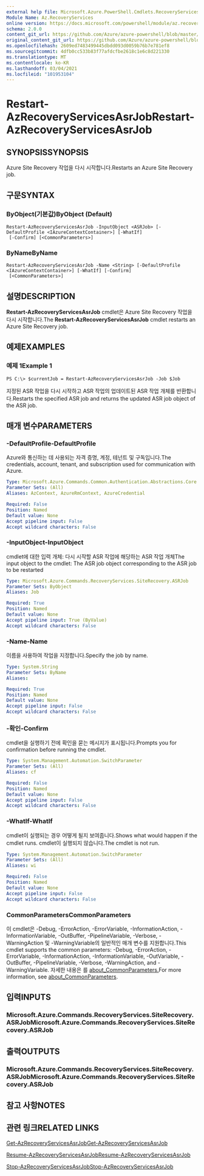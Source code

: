 ```yaml
---
external help file: Microsoft.Azure.PowerShell.Cmdlets.RecoveryServices.SiteRecovery.dll-Help.xml
Module Name: Az.RecoveryServices
online version: https://docs.microsoft.com/powershell/module/az.recoveryservices/restart-azrecoveryservicesasrjob
schema: 2.0.0
content_git_url: https://github.com/Azure/azure-powershell/blob/master/src/RecoveryServices/RecoveryServices/help/Restart-AzRecoveryServicesAsrJob.md
original_content_git_url: https://github.com/Azure/azure-powershell/blob/master/src/RecoveryServices/RecoveryServices/help/Restart-AzRecoveryServicesAsrJob.md
ms.openlocfilehash: 2609ed7483499445dbdd093d0059b76b7e781ef8
ms.sourcegitcommit: 4dfb0cc533b83f77afdcfbe2618c1e6c8d221330
ms.translationtype: MT
ms.contentlocale: ko-KR
ms.lasthandoff: 03/04/2021
ms.locfileid: "101953104"
---
```

# <span data-ttu-id="05393-101">Restart-AzRecoveryServicesAsrJob</span><span class="sxs-lookup"><span data-stu-id="05393-101">Restart-AzRecoveryServicesAsrJob</span></span>

## <span data-ttu-id="05393-102">SYNOPSIS</span><span class="sxs-lookup"><span data-stu-id="05393-102">SYNOPSIS</span></span>
<span data-ttu-id="05393-103">Azure Site Recovery 작업을 다시 시작합니다.</span><span class="sxs-lookup"><span data-stu-id="05393-103">Restarts an Azure Site Recovery job.</span></span>

## <span data-ttu-id="05393-104">구문</span><span class="sxs-lookup"><span data-stu-id="05393-104">SYNTAX</span></span>

### <span data-ttu-id="05393-105">ByObject(기본값)</span><span class="sxs-lookup"><span data-stu-id="05393-105">ByObject (Default)</span></span>
```
Restart-AzRecoveryServicesAsrJob -InputObject <ASRJob> [-DefaultProfile <IAzureContextContainer>] [-WhatIf]
 [-Confirm] [<CommonParameters>]
```

### <span data-ttu-id="05393-106">ByName</span><span class="sxs-lookup"><span data-stu-id="05393-106">ByName</span></span>
```
Restart-AzRecoveryServicesAsrJob -Name <String> [-DefaultProfile <IAzureContextContainer>] [-WhatIf] [-Confirm]
 [<CommonParameters>]
```

## <span data-ttu-id="05393-107">설명</span><span class="sxs-lookup"><span data-stu-id="05393-107">DESCRIPTION</span></span>
<span data-ttu-id="05393-108">**Restart-AzRecoveryServicesAsrJob** cmdlet은 Azure Site Recovery 작업을 다시 시작합니다.</span><span class="sxs-lookup"><span data-stu-id="05393-108">The **Restart-AzRecoveryServicesAsrJob** cmdlet restarts an Azure Site Recovery job.</span></span>

## <span data-ttu-id="05393-109">예제</span><span class="sxs-lookup"><span data-stu-id="05393-109">EXAMPLES</span></span>

### <span data-ttu-id="05393-110">예제 1</span><span class="sxs-lookup"><span data-stu-id="05393-110">Example 1</span></span>
```
PS C:\> $currentJob = Restart-AzRecoveryServicesAsrJob -Job $Job
```

<span data-ttu-id="05393-111">지정된 ASR 작업을 다시 시작하고 ASR 작업의 업데이트된 ASR 작업 개체를 반환합니다.</span><span class="sxs-lookup"><span data-stu-id="05393-111">Restarts the specified ASR job and returns the updated ASR job object of the ASR job.</span></span>

## <span data-ttu-id="05393-112">매개 변수</span><span class="sxs-lookup"><span data-stu-id="05393-112">PARAMETERS</span></span>

### <span data-ttu-id="05393-113">-DefaultProfile</span><span class="sxs-lookup"><span data-stu-id="05393-113">-DefaultProfile</span></span>
<span data-ttu-id="05393-114">Azure와 통신하는 데 사용되는 자격 증명, 계정, 테넌트 및 구독입니다.</span><span class="sxs-lookup"><span data-stu-id="05393-114">The credentials, account, tenant, and subscription used for communication with Azure.</span></span>


```yaml
Type: Microsoft.Azure.Commands.Common.Authentication.Abstractions.Core.IAzureContextContainer
Parameter Sets: (All)
Aliases: AzContext, AzureRmContext, AzureCredential

Required: False
Position: Named
Default value: None
Accept pipeline input: False
Accept wildcard characters: False
```

### <span data-ttu-id="05393-115">-InputObject</span><span class="sxs-lookup"><span data-stu-id="05393-115">-InputObject</span></span>
<span data-ttu-id="05393-116">cmdlet에 대한 입력 개체: 다시 시작할 ASR 작업에 해당하는 ASR 작업 개체</span><span class="sxs-lookup"><span data-stu-id="05393-116">The input object to the cmdlet: The ASR job object corresponding to the ASR job to be restarted</span></span>


```yaml
Type: Microsoft.Azure.Commands.RecoveryServices.SiteRecovery.ASRJob
Parameter Sets: ByObject
Aliases: Job

Required: True
Position: Named
Default value: None
Accept pipeline input: True (ByValue)
Accept wildcard characters: False
```

### <span data-ttu-id="05393-117">-Name</span><span class="sxs-lookup"><span data-stu-id="05393-117">-Name</span></span>
<span data-ttu-id="05393-118">이름을 사용하여 작업을 지정합니다.</span><span class="sxs-lookup"><span data-stu-id="05393-118">Specify the job by name.</span></span>

```yaml
Type: System.String
Parameter Sets: ByName
Aliases:

Required: True
Position: Named
Default value: None
Accept pipeline input: False
Accept wildcard characters: False
```

### <span data-ttu-id="05393-119">-확인</span><span class="sxs-lookup"><span data-stu-id="05393-119">-Confirm</span></span>
<span data-ttu-id="05393-120">cmdlet을 실행하기 전에 확인을 묻는 메시지가 표시됩니다.</span><span class="sxs-lookup"><span data-stu-id="05393-120">Prompts you for confirmation before running the cmdlet.</span></span>

```yaml
Type: System.Management.Automation.SwitchParameter
Parameter Sets: (All)
Aliases: cf

Required: False
Position: Named
Default value: None
Accept pipeline input: False
Accept wildcard characters: False
```

### <span data-ttu-id="05393-121">-WhatIf</span><span class="sxs-lookup"><span data-stu-id="05393-121">-WhatIf</span></span>
<span data-ttu-id="05393-122">cmdlet이 실행되는 경우 어떻게 될지 보여줍니다.</span><span class="sxs-lookup"><span data-stu-id="05393-122">Shows what would happen if the cmdlet runs.</span></span> <span data-ttu-id="05393-123">cmdlet이 실행되지 않습니다.</span><span class="sxs-lookup"><span data-stu-id="05393-123">The cmdlet is not run.</span></span>

```yaml
Type: System.Management.Automation.SwitchParameter
Parameter Sets: (All)
Aliases: wi

Required: False
Position: Named
Default value: None
Accept pipeline input: False
Accept wildcard characters: False
```

### <span data-ttu-id="05393-124">CommonParameters</span><span class="sxs-lookup"><span data-stu-id="05393-124">CommonParameters</span></span>
<span data-ttu-id="05393-125">이 cmdlet은 -Debug, -ErrorAction, -ErrorVariable, -InformationAction, -InformationVariable, -OutBuffer, -PipelineVariable, -Verbose, -WarningAction 및 -WarningVariable의 일반적인 매개 변수를 지원합니다.</span><span class="sxs-lookup"><span data-stu-id="05393-125">This cmdlet supports the common parameters: -Debug, -ErrorAction, -ErrorVariable, -InformationAction, -InformationVariable, -OutVariable, -OutBuffer, -PipelineVariable, -Verbose, -WarningAction, and -WarningVariable.</span></span> <span data-ttu-id="05393-126">자세한 내용은 를 [about_CommonParameters.](http://go.microsoft.com/fwlink/?LinkID=113216)</span><span class="sxs-lookup"><span data-stu-id="05393-126">For more information, see [about_CommonParameters](http://go.microsoft.com/fwlink/?LinkID=113216).</span></span>

## <span data-ttu-id="05393-127">입력</span><span class="sxs-lookup"><span data-stu-id="05393-127">INPUTS</span></span>

### <span data-ttu-id="05393-128">Microsoft.Azure.Commands.RecoveryServices.SiteRecovery.ASRJob</span><span class="sxs-lookup"><span data-stu-id="05393-128">Microsoft.Azure.Commands.RecoveryServices.SiteRecovery.ASRJob</span></span>

## <span data-ttu-id="05393-129">출력</span><span class="sxs-lookup"><span data-stu-id="05393-129">OUTPUTS</span></span>

### <span data-ttu-id="05393-130">Microsoft.Azure.Commands.RecoveryServices.SiteRecovery.ASRJob</span><span class="sxs-lookup"><span data-stu-id="05393-130">Microsoft.Azure.Commands.RecoveryServices.SiteRecovery.ASRJob</span></span>

## <span data-ttu-id="05393-131">참고 사항</span><span class="sxs-lookup"><span data-stu-id="05393-131">NOTES</span></span>

## <span data-ttu-id="05393-132">관련 링크</span><span class="sxs-lookup"><span data-stu-id="05393-132">RELATED LINKS</span></span>

[<span data-ttu-id="05393-133">Get-AzRecoveryServicesAsrJob</span><span class="sxs-lookup"><span data-stu-id="05393-133">Get-AzRecoveryServicesAsrJob</span></span>](./Get-AzRecoveryServicesAsrJob.md)

[<span data-ttu-id="05393-134">Resume-AzRecoveryServicesAsrJob</span><span class="sxs-lookup"><span data-stu-id="05393-134">Resume-AzRecoveryServicesAsrJob</span></span>](./Resume-AzRecoveryServicesAsrJob.md)

[<span data-ttu-id="05393-135">Stop-AzRecoveryServicesAsrJob</span><span class="sxs-lookup"><span data-stu-id="05393-135">Stop-AzRecoveryServicesAsrJob</span></span>](./Stop-AzRecoveryServicesAsrJob.md)

